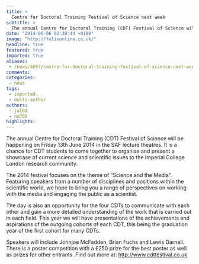 ```yaml
---
title: >
  Centre for Doctoral Training Festival of Science next week
subtitle: >
  The annual Centre for Doctoral Training (CDT) Festival of Science will be happening on Friday 13th June 2014 in the SAF lecture theatres.
date: "2014-06-06 02:39:44 +0100"
image: "http://felixonline.co.uk/"
headline: true
featured: true
imported: true
aliases:
 - /news/4657/centre-for-doctoral-training-festival-of-science-next-week
comments:
categories:
 - news
tags:
 - imported
 - multi-author
authors:
 - jal08
 - nm708
highlights:
---
```


The annual Centre for Doctoral Training (CDT) Festival of Science will be happening on Friday 13th June 2014 in the SAF lecture theatres. It is a chance for CDT students to come together to organise and present a showcase of current science and scientific issues to the Imperial College London research community.

The 2014 festival focuses on the theme of “Science and the Media”. Featuring speakers from a number of disciplines and positions within the scientific world, we hope to bring you a range of perspectives on working with the media and engaging the public as a scientist.

The day is also an opportunity for the four CDTs to communicate with each other and gain a more detailed understanding of the work that is carried out in each field. This year we will have presentations of the achievements and aspirations of the outgoing cohorts of each CDT, this being the graduation year of the first cohort for many CDTs.

Speakers will include Johnjoe McFadden, Brian Fuchs and Lewis Darnell. There is a poster competition with a £250 prize for the best poster as well as prizes for other entrants. Find out more at: http://www.cdtfestival.co.uk
